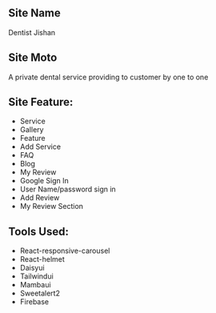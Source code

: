 ## **Site Name**
Dentist Jishan

## **Site Moto** 
A private dental service providing to customer by one to one


## **Site Feature**: 
+	Service 
+	Gallery
+	Feature
+	Add Service
+	FAQ
+	Blog
+	My Review
+	Google Sign In 
+	User Name/password sign in
+	Add Review
+	My Review Section

## **Tools Used**:
-	React-responsive-carousel
-	React-helmet
-	Daisyui
-	Tailwindui
-	Mambaui
-	Sweetalert2
-	 Firebase
